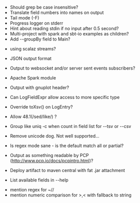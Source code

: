 * Should grep be case insensitive?
* Translate field numbers into names on output
* Tail mode (-F)
* Progress logger on stderr
* Hint about reading stdin if no input after 0.5 second?
* Multi-project with spark and sbt-io examples as children?
* Add --groupBy field to Main?
 - using scalaz streams?
* JSON output format
* Output to websocket and/or server sent events subscribers?
* Apache Spark module
* Output with gnuplot header?
* Can LogFieldExpr allow access to more specific type
 * Override toXsv() on LogEntry?
* Allow 48.1(/sed/like/) ?
* Group like uniq -c when count in field list for --tsv or --csv
* Remove unicode dog. Not well supported...
* Is regex mode sane - is the default match all or partial?
* Output as something readable by PCP (http://www.pcp.io/docs/pcpintro.html)?

* Deploy artifact to maven central with fat .jar attachment
* List available fields in --help
 - mention regex for ~//
 - mention numeric comparison for >,< with fallback to string
